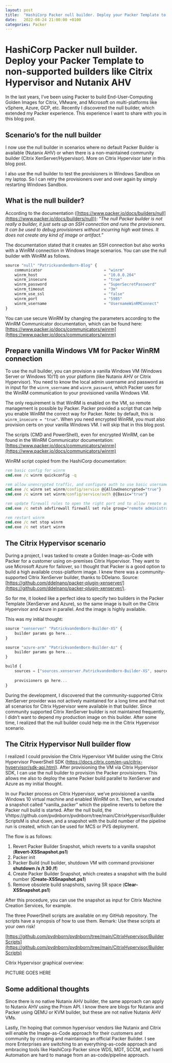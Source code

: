 ```yaml
---
layout: post
title:  "HashiCorp Packer null builder. Deploy your Packer Template to non-supported builders like Citrix Hypervisor and Nutanix AHV"
date:   2022-08-24 21:00:00 +0100
categories: Packer
---
```


# HashiCorp Packer null builder. Deploy your Packer Template to non-supported builders like Citrix Hypervisor and Nutanix AHV
In the last years, I’ve been using Packer to build End-User-Computing Golden Images for Citrix, VMware, and Microsoft on multi-platforms like vSphere, Azure, GCP, etc. Recently I discovered the null builder, which extended my Packer experience. This experience I want to share with you in this blog post.

## Scenario’s for the null builder
I now use the null builder in scenarios where no default Packer Builder is available (Nutanix AHV) or when there is a non-maintained community builder (Citrix XenServer/Hypervisor). More on Citrix Hypervisor later in this blog post.

I also use the null builder to test the provisioners in Windows Sandbox on my laptop. So I can retry the provisioners over and over again by simply restarting Windows Sandbox.

## What is the null builder?
According to the documentation ([https://www.packer.io/docs/builders/null](https://www.packer.io/docs/builders/null)): “_The null Packer builder is not really a builder, it just sets up an SSH connection and runs the provisioners. It can be used to debug provisioners without incurring high wait times. It does not create any kind of image or artifact._”

The documentation stated that it creates an SSH connection but also works with a WinRM connection in Windows Image scenarios. You can use the null builder with WinRM as follows.
```javascript 
source "null" "PatrickvandenBorn-Blog" {
    communicator                           = "winrm"
    winrm_host                             = "10.0.0.204"
    winrm_insecure                         = "true"
    winrm_password                         = "SuperSecretPassword"
    winrm_timeout                          = "3m"
    winrm_use_ssl                          = "false"
    winrm_port                             = "5985"
    winrm_username                         = "UsernameWinRMConnect"
}
```
You can use secure WinRM by changing the parameters according to the WinRM Communicator documentation, which can be found here: [https://www.packer.io/docs/communicators/winrm](https://www.packer.io/docs/communicators/winrm)

## Prepare vanilla Windows VM for Packer WinRM connection
To use the null builder, you can provision a vanilla Windows VM (Windows Server or Windows 10/11) on your platform (like Nutanix AHV or Citrix Hypervisor). You need to know the local admin username and password as in input for the ```winrm_username``` and ```winrm_password```, which Packer uses for the WinRM communication to your provisioned vanilla Windows VM.

The only requirement is that WinRM is enabled on the VM, so remote management is possible by Packer. Packer provided a script that can help you enable WinRM the correct way for Packer. 
Note: by default, this is ```winrm_insecure = "true"```. When you need encrypted WinRM, you must also provision certs on your vanilla Windows VM. I will skip that in this blog post.

The scripts (CMD and PowerShell), even for encrypted WinRM, can be found in the WinRM Communicator documentation:  [https://www.packer.io/docs/communicators/winrm](https://www.packer.io/docs/communicators/winrm) 

WinRM script copied from the HashiCorp documentation:
```cmd
rem basic config for winrm
cmd.exe /c winrm quickconfig -q

rem allow unencrypted traffic, and configure auth to use basic username/password auth
cmd.exe /c winrm set winrm/config/service @{AllowUnencrypted="true"}
cmd.exe /c winrm set winrm/config/service/auth @{Basic="true"}

rem update firewall rules to open the right port and to allow remote administration
cmd.exe /c netsh advfirewall firewall set rule group="remote administration" new enable=yes

rem restart winrm
cmd.exe /c net stop winrm
cmd.exe /c net start winrm
```
## The Citrix Hypervisor scenario
During a project, I was tasked to create a Golden Image-as-Code with Packer for a customer using on-premises Citrix Hypervisor. They want to use Microsoft Azure for failover, so I thought that Packer is a good option to build a high available cross-platform image. I knew there was a community-supported Citrix XenServer builder, thanks to DDelano. Source: [https://github.com/ddelnano/packer-plugin-xenserver/](https://github.com/ddelnano/packer-plugin-xenserver/).

So for me, it looked like a perfect idea to specify two builders in the Packer Template (XenServer and Azure), so the same image is built on the Citrix Hypervisor and Azure in parallel. And the image is highly available.

This was my initial thought:
```javascript
source "xenserver" "PatrickvandenBorn-Builder-XS" {
    builder params go here...
}

source "azure-arm" "PatrickvandenBorn-Builder-Az" {
    builder params go here...
}

build {
    sources = ["sources.xenserver.PatrickvandenBorn-Builder-XS", sources.azurearm.PatrickvandenBorn-Builder-XS"]
   
    provisioners go here...
}
```
During the development, I discovered that the community-supported Citrix XenServer provider was not actively maintained for a long time and that not all scenarios for Citrix Hypervisor were available in that builder. Since community supported Citrix XenServer builder is not maintained frequently, I didn’t want to depend my production image on this builder. After some time, I realized that the null builder could help me in the Citrix Hypervisor scenario.

## The Citrix Hypervisor Null builder flow
I realized I could provision the Citrix Hypervisor VM builder using the Citrix Hypervisor PowerShell SDK (https://docs.citrix.com/en-us/citrix-hypervisor/sdk-api.html). After provisioning the VM via Citrix Hypervisor SDK, I can use the null builder to provision the Packer provisioners. This allows me also to deploy the same Packer build parallel to XenServer and Azure as my initial thought.

In our Packer process on Citrix Hypervisor, we’ve provisioned a vanilla Windows 10 virtual machine and enabled WinRM on it. Then, we’ve created a snapshot called “vanilla_packer” which the pipeline reverts to before the Packer null build is started. After the null build, the Vhttps://github.com/pvdnborn/pvdnborn/tree/main/CitrixHypervisor/BuilderScriptsM is shut down, and a snapshot with the build number of the pipeline run is created, which can be used for MCS or PVS deployment.

The flow is as follows:
1. Revert Packer Builder Snapshot, which reverts to a vanilla snapshot (**Revert-XSSnapshot.ps1**)
1. Packer init
1. Packer Build (null builder, shutdown VM with command provisioner **shutdown /s /t 30 /f**)
1. Create Packer Builder Snapshot, which creates a snapshot with the build number (**Create-XSSnapshot.ps1**)
1. Remove obsolete build snapshots, saving SR space (**Clear-XSSnapshot.ps1**)

After this procedure, you can use the snapshot as input for Citrix Machine Creation Services, for example.

The three PowerShell scripts are available on my GitHub repository. The scripts have a synopsis of how to use them. Remark: Use these scripts at your own risk!

[https://github.com/pvdnborn/pvdnborn/tree/main/CitrixHypervisor/BuilderScripts](https://github.com/pvdnborn/pvdnborn/tree/main/CitrixHypervisor/BuilderScripts)

Citrix Hypervisor graphical overview:

PICTURE GOES HERE

## Some additional thoughts
Since there is no native Nutanix AHV builder, the same approach can apply to Nutanix AHV using the Prism API. I know there are blogs for Nutanix and Packer using QEMU or KVM builder, but these are not native Nutanix AHV VMs.

Lastly, I’m hoping that common hypervisor vendors like Nutanix and Citrix will enable the Image-as-Code approach for their customers and community by creating and maintaining an official Packer Builder. I see more Enterprises are switching to an everything-as-code approach and embracing tools like HashiCorp Packer since WDS, MDT, SCCM, and Ivanti Automation are hard to manage from an as-code/pipeline approach.